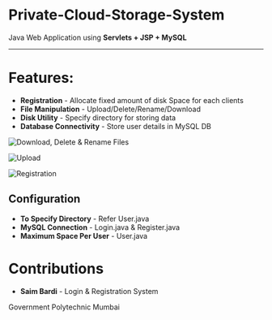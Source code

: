 # Private-Cloud-Storage-System
Java Web Application using 
**Servlets + JSP + MySQL** 

***

# Features:
* **Registration** - Allocate fixed amount of disk Space for each clients
* **File Manipulation** - Upload/Delete/Rename/Download
* **Disk Utility** - Specify directory for storing data 
* **Database Connectivity** - Store user details in MySQL DB


![Download, Delete & Rename Files](https://github.com/shreyasjadhav4/Private-Cloud-Storage-System/blob/main/Screenshot%20from%202021-01-28%2009-41-42.png?raw=true)

![Upload](https://github.com/shreyasjadhav4/Private-Cloud-Storage-System/blob/main/Screenshot%20from%202021-01-28%2009-41-14.png?raw=true)

![Registration](https://github.com/shreyasjadhav4/Private-Cloud-Storage-System/blob/main/Screenshot%20from%202021-01-28%2009-42-06.png?raw=true)



## Configuration
* **To Specify Directory** - Refer User.java  
* **MySQL Connection** - Login.java & Register.java
* **Maximum Space Per User** - User.java

# Contributions
* **Saim Bardi** - Login & Registration System

Government Polytechnic Mumbai
